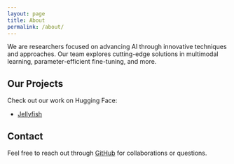 ```yaml
---
layout: page
title: About
permalink: /about/
---
```


We are researchers focused on advancing AI through innovative techniques and approaches. Our team explores cutting-edge solutions in multimodal learning, parameter-efficient fine-tuning, and more.

## Our Projects

Check out our work on Hugging Face:
- [Jellyfish](https://huggingface.co/NECOUDBFM/Jellyfish)

## Contact

Feel free to reach out through [GitHub](https://github.com/NECOU) for collaborations or questions.
